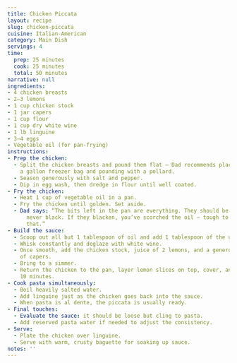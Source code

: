 ```yaml
---
title: Chicken Piccata
layout: recipe
slug: chicken-piccata
cuisine: Italian-American
category: Main Dish
servings: 4
time:
  prep: 25 minutes
  cook: 25 minutes
  total: 50 minutes
narrative: null
ingredients:
- 4 chicken breasts
- 2–3 lemons
- 1 cup chicken stock
- 1 jar capers
- 1 cup flour
- 1 cup dry white wine
- 1 lb linguine
- 3–4 eggs
- Vegetable oil (for pan-frying)
instructions:
- Prep the chicken:
  - Split the chicken breasts and pound them flat — Dad recommends placing them in
    a gallon freezer bag and pounding with a pollard.
  - Season generously with salt and pepper.
  - Dip in egg wash, then dredge in flour until well coated.
- Fry the chicken:
  - Heat 1 cup of vegetable oil in a pan.
  - Fry the chicken until golden. Set aside.
  - Dad says: “The bits left in the pan are everything. They should be golden or peanut-colored,
      never black. If they blacken, you’ve scorched the oil — tough to recover from
      that.”
- Build the sauce:
  - Scoop out all but 1 tablespoon of oil and add 1 tablespoon of the used flour.
  - Whisk constantly and deglaze with white wine.
  - Once smooth, add the chicken stock, juice of 2 lemons, and a generous spoonful
    of capers.
  - Bring to a simmer.
  - Return the chicken to the pan, layer lemon slices on top, cover, and simmer for
    10 minutes.
- Cook pasta simultaneously:
  - Boil heavily salted water.
  - Add linguine just as the chicken goes back into the sauce.
  - When pasta is al dente, the piccata is usually ready.
- Final touches:
  - Evaluate the sauce: it should be loose but cling to pasta.
  - Add reserved pasta water if needed to adjust the consistency.
- Serve:
  - Plate the chicken over linguine.
  - Serve with warm, crusty baguette for soaking up sauce.
notes: ''
---
```

